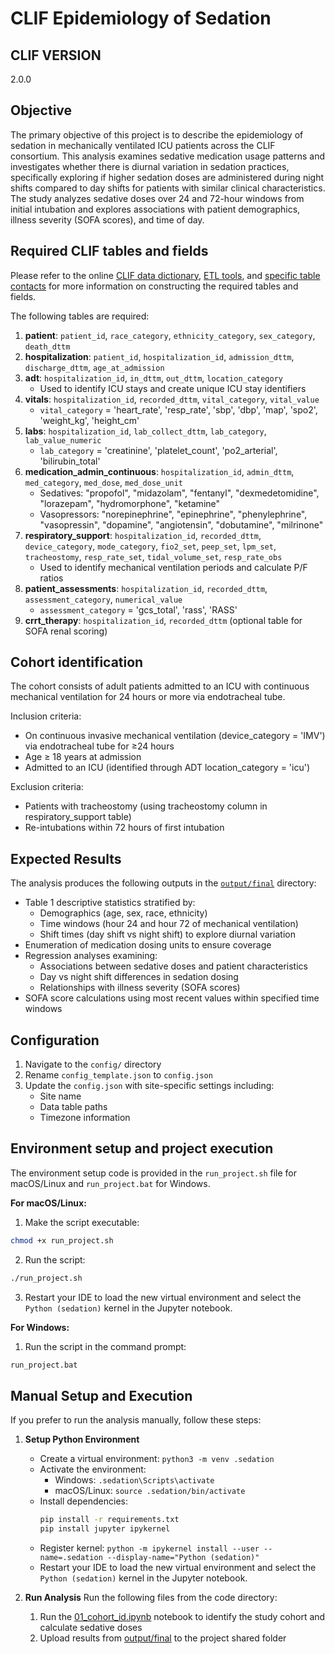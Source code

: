 # CLIF Epidemiology of Sedation

## CLIF VERSION 

2.0.0

## Objective

The primary objective of this project is to describe the epidemiology of sedation in mechanically ventilated ICU patients across the CLIF consortium. This analysis examines sedative medication usage patterns and investigates whether there is diurnal variation in sedation practices, specifically exploring if higher sedation doses are administered during night shifts compared to day shifts for patients with similar clinical characteristics. The study analyzes sedative doses over 24 and 72-hour windows from initial intubation and explores associations with patient demographics, illness severity (SOFA scores), and time of day.

## Required CLIF tables and fields

Please refer to the online [CLIF data dictionary](https://clif-consortium.github.io/website/data-dictionary.html), [ETL tools](https://github.com/clif-consortium/CLIF/tree/main/etl-to-clif-resources), and [specific table contacts](https://github.com/clif-consortium/CLIF?tab=readme-ov-file#relational-clif) for more information on constructing the required tables and fields.

The following tables are required:
1. **patient**: `patient_id`, `race_category`, `ethnicity_category`, `sex_category`, `death_dttm`
2. **hospitalization**: `patient_id`, `hospitalization_id`, `admission_dttm`, `discharge_dttm`, `age_at_admission`
3. **adt**: `hospitalization_id`, `in_dttm`, `out_dttm`, `location_category` 
   - Used to identify ICU stays and create unique ICU stay identifiers
4. **vitals**: `hospitalization_id`, `recorded_dttm`, `vital_category`, `vital_value`
   - `vital_category` = 'heart_rate', 'resp_rate', 'sbp', 'dbp', 'map', 'spo2', 'weight_kg', 'height_cm'
5. **labs**: `hospitalization_id`, `lab_collect_dttm`, `lab_category`, `lab_value_numeric`
   - `lab_category` = 'creatinine', 'platelet_count', 'po2_arterial', 'bilirubin_total'
6. **medication_admin_continuous**: `hospitalization_id`, `admin_dttm`, `med_category`, `med_dose`, `med_dose_unit`
   - Sedatives: "propofol", "midazolam", "fentanyl", "dexmedetomidine", "lorazepam", "hydromorphone", "ketamine"
   - Vasopressors: "norepinephrine", "epinephrine", "phenylephrine", "vasopressin", "dopamine", "angiotensin", "dobutamine", "milrinone"
7. **respiratory_support**: `hospitalization_id`, `recorded_dttm`, `device_category`, `mode_category`, `fio2_set`, `peep_set`, `lpm_set`, `tracheostomy`, `resp_rate_set`, `tidal_volume_set`, `resp_rate_obs`
   - Used to identify mechanical ventilation periods and calculate P/F ratios
8. **patient_assessments**: `hospitalization_id`, `recorded_dttm`, `assessment_category`, `numerical_value`
   - `assessment_category` = 'gcs_total', 'rass', 'RASS'
9. **crrt_therapy**: `hospitalization_id`, `recorded_dttm` (optional table for SOFA renal scoring)

## Cohort identification

The cohort consists of adult patients admitted to an ICU with continuous mechanical ventilation for 24 hours or more via endotracheal tube.

Inclusion criteria:
- On continuous invasive mechanical ventilation (device_category = 'IMV') via endotracheal tube for ≥24 hours
- Age ≥ 18 years at admission
- Admitted to an ICU (identified through ADT location_category = 'icu')

Exclusion criteria:
- Patients with tracheostomy (using tracheostomy column in respiratory_support table)
- Re-intubations within 72 hours of first intubation

## Expected Results

The analysis produces the following outputs in the [`output/final`](output/README.md) directory:
- Table 1 descriptive statistics stratified by:
  - Demographics (age, sex, race, ethnicity)  
  - Time windows (hour 24 and hour 72 of mechanical ventilation)
  - Shift times (day shift vs night shift) to explore diurnal variation
- Enumeration of medication dosing units to ensure coverage
- Regression analyses examining:
  - Associations between sedative doses and patient characteristics
  - Day vs night shift differences in sedation dosing
  - Relationships with illness severity (SOFA scores)
- SOFA score calculations using most recent values within specified time windows

## Configuration

1. Navigate to the `config/` directory
2. Rename `config_template.json` to `config.json`
3. Update the `config.json` with site-specific settings including:
   - Site name
   - Data table paths
   - Timezone information

## Environment setup and project execution

The environment setup code is provided in the `run_project.sh` file for macOS/Linux and `run_project.bat` for Windows.

**For macOS/Linux:**

1. Make the script executable: 
```bash
chmod +x run_project.sh
```

2. Run the script:
```bash
./run_project.sh
```

3. Restart your IDE to load the new virtual environment and select the `Python (sedation)` kernel in the Jupyter notebook.

**For Windows:**

1. Run the script in the command prompt:
```bat
run_project.bat
```

## Manual Setup and Execution

If you prefer to run the analysis manually, follow these steps:

1. **Setup Python Environment**
   - Create a virtual environment: `python3 -m venv .sedation`
   - Activate the environment:
     - Windows: `.sedation\Scripts\activate`
     - macOS/Linux: `source .sedation/bin/activate`
   - Install dependencies: 
     ```bash
     pip install -r requirements.txt
     pip install jupyter ipykernel
     ```
   - Register kernel: `python -m ipykernel install --user --name=.sedation --display-name="Python (sedation)"`
   - Restart your IDE to load the new virtual environment and select the `Python (sedation)` kernel in the Jupyter notebook.

2. **Run Analysis**
   Run the following files from the code directory:
   1. Run the [01_cohort_id.ipynb](code/01_cohort_id.ipynb) notebook to identify the study cohort and calculate sedative doses
   2. Upload results from [output/final](output/final/) to the project shared folder

